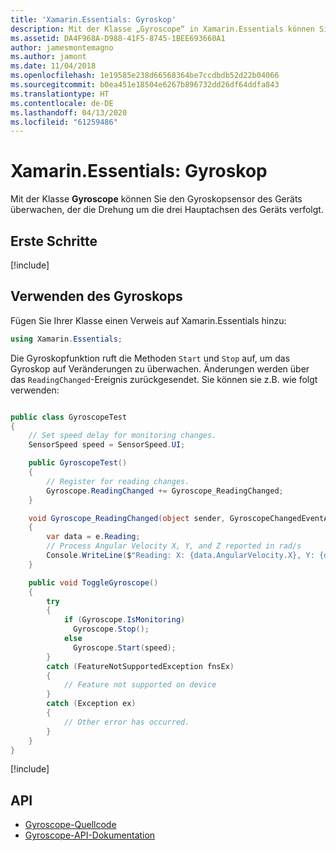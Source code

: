 ```yaml
---
title: 'Xamarin.Essentials: Gyroskop'
description: Mit der Klasse „Gyroscope“ in Xamarin.Essentials können Sie den Gyroskopsensor des Geräts überwachen, der die Drehung um die drei Hauptachsen des Geräts misst.
ms.assetid: DA4F968A-D988-41F5-8745-1BEE693660A1
author: jamesmontemagno
ms.author: jamont
ms.date: 11/04/2018
ms.openlocfilehash: 1e19585e238d66568364be7ccdbdb52d22b04066
ms.sourcegitcommit: b0ea451e18504e6267b896732dd26df64ddfa843
ms.translationtype: HT
ms.contentlocale: de-DE
ms.lasthandoff: 04/13/2020
ms.locfileid: "61259486"
---
```

# <a name="xamarinessentials-gyroscope"></a>Xamarin.Essentials: Gyroskop

Mit der Klasse **Gyroscope** können Sie den Gyroskopsensor des Geräts überwachen, der die Drehung um die drei Hauptachsen des Geräts verfolgt.

## <a name="get-started"></a>Erste Schritte

[!include[](~/essentials/includes/get-started.md)]

## <a name="using-gyroscope"></a>Verwenden des Gyroskops

Fügen Sie Ihrer Klasse einen Verweis auf Xamarin.Essentials hinzu:

```csharp
using Xamarin.Essentials;
```

Die Gyroskopfunktion ruft die Methoden `Start` und `Stop` auf, um das Gyroskop auf Veränderungen zu überwachen. Änderungen werden über das `ReadingChanged`-Ereignis zurückgesendet. Sie können sie z.B. wie folgt verwenden:

```csharp

public class GyroscopeTest
{
    // Set speed delay for monitoring changes.
    SensorSpeed speed = SensorSpeed.UI;

    public GyroscopeTest()
    {
        // Register for reading changes.
        Gyroscope.ReadingChanged += Gyroscope_ReadingChanged;
    }

    void Gyroscope_ReadingChanged(object sender, GyroscopeChangedEventArgs e)
    {
        var data = e.Reading;
        // Process Angular Velocity X, Y, and Z reported in rad/s
        Console.WriteLine($"Reading: X: {data.AngularVelocity.X}, Y: {data.AngularVelocity.Y}, Z: {data.AngularVelocity.Z}");
    }

    public void ToggleGyroscope()
    {
        try
        {
            if (Gyroscope.IsMonitoring)
              Gyroscope.Stop();
            else
              Gyroscope.Start(speed);
        }
        catch (FeatureNotSupportedException fnsEx)
        {
            // Feature not supported on device
        }
        catch (Exception ex)
        {
            // Other error has occurred.
        }
    }
}
```

[!include[](~/essentials/includes/sensor-speed.md)]

## <a name="api"></a>API

- [Gyroscope-Quellcode](https://github.com/xamarin/Essentials/tree/master/Xamarin.Essentials/Gyroscope)
- [Gyroscope-API-Dokumentation](xref:Xamarin.Essentials.Gyroscope)

